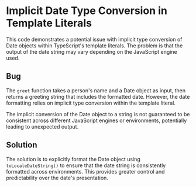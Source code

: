# Implicit Date Type Conversion in Template Literals

This code demonstrates a potential issue with implicit type conversion of Date objects within TypeScript's template literals. The problem is that the output of the date string may vary depending on the JavaScript engine used.

## Bug

The `greet` function takes a person's name and a Date object as input, then returns a greeting string that includes the formatted date. However, the date formatting relies on implicit type conversion within the template literal.

The implicit conversion of the Date object to a string is not guaranteed to be consistent across different JavaScript engines or environments, potentially leading to unexpected output.

## Solution

The solution is to explicitly format the Date object using `toLocaleDateString()` to ensure that the date string is consistently formatted across environments.  This provides greater control and predictability over the date's presentation.